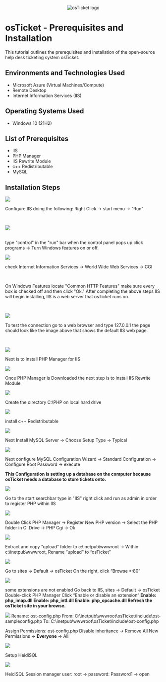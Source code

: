 <p align="center">
<img src="https://i.imgur.com/Clzj7Xs.png" alt="osTicket logo"/>
</p>

<h1>osTicket - Prerequisites and Installation</h1>
This tutorial outlines the prerequisites and installation of the open-source help desk ticketing system osTicket.<br />



<h2>Environments and Technologies Used</h2>

- Microsoft Azure (Virtual Machines/Compute)
- Remote Desktop
- Internet Information Services (IIS)

<h2>Operating Systems Used </h2>

- Windows 10</b> (21H2)

<h2>List of Prerequisites</h2>

- IIS
- PHP Manager
- IIS Rewrite Module
- c++ Redistributable
- MySQL

<h2>Installation Steps</h2>

<p>
<img src=https://i.imgur.com/2aFtJIO.png
</p>
<p>
Configure IIS doing the following:
Right Click -> start menu -> "Run"
</p>
<br />

<p>
<img src="https://i.imgur.com/gHDnukV.png"
</p>
<p>

</p>
<br />
type "control" in the "run" bar when the control panel pops up click programs -> Turn Windows features on or off.
<p>
<img src=https://i.imgur.com/FDdW0OJ.png/>
</p>
<p>
check Internet Information Services -> World Wide Web Services -> CGI
</p>
<br />
<p>
On Windows Features locate "Common HTTP Features" make sure every box is checked off and then click "Ok."
After completing the above steps IIS will begin installing, IIS is a web server that osTicket runs on.        
</p>
<br />
<p>
<img src=https://i.imgur.com/43Bon4d.png/>
</p>
<p>
To test the connection go to a web browser and type 127.0.0.1 the page should look like the image above that shows the default IIS web page.
</p>
<br />
<p>
<img src=https://i.imgur.com/RlEKanC.png/>
</p>
<p>
  Next is to install PHP Manager for IIS
</p>
<p> 
<img src=https://i.imgur.com/zYjUOR9.png/>
</p>
<p>
 Once PHP Manager is Downloaded the next step is to install  IIS Rewrite Module
</p>
<p>
<img src=https://i.imgur.com/jiQT0v8.png/>
</p>
<p>
  Create the directory C:\PHP on local hard drive 
</p>
<p>
<img src=https://i.imgur.com/LQ8QJAe.png/>  
</p>
<p>
install c++ Redistributable  
</p>
<p>
  <img src=https://i.imgur.com/fkKhFQh.png/> 
</p>
<p>
  Next Install MySQL Server -> Choose Setup Type -> Typical 
</p>
<p>
 <img src=https://i.imgur.com/UKKwsgR.png/>   
</p>
<p>
  Next configure MySQL Configuration Wizard -> Standard Configuration -> Configure Root Password -> execute
  
<b>This Configuration is setting up a database on the computer because osTicket needs a database to store tickets onto.</b>
</p>
<p>
<img src=https://i.imgur.com/YIaKOtH.png/>
</p>
<p>
Go to the start searchbar type in "IIS" right click and run as admin in order to register PHP within IIS
</p>
<p>
  <img src=https://i.imgur.com/3rdx21V.png/>
</p>
<p>
  Double Click PHP Manager -> Register New PHP version -> Select the PHP folder in C: Drive  -> PHP Cgi -> Ok
</p>
<p>
<img src=https://i.imgur.com/z3kZlMZ.png/>  
</p>
<p>
  Extract and copy “upload” folder to c:\inetpub\wwwroot -> Within c:\inetpub\wwwroot, Rename “upload” to “osTicket”
</p>
<p>
  <img src=https://i.imgur.com/4p5fu3v.png/>  
</p>
<p>
  Go to sites -> Default -> osTicket
On the right, click “Browse *:80”
</p>
<p>
  <img src=https://i.imgur.com/tTGX4ax.png/> 
</p>
<p>
  some extensions are not enabled
Go back to IIS, sites -> Default -> osTicket
Double-click PHP Manager
Click “Enable or disable an extension”
<b>Enable: php_imap.dll
Enable: php_intl.dll
Enable: php_opcache.dll
Refresh the osTicket site in your browse.</b>
</p>
<p>
 <img src=https://i.imgur.com/hwuKDVD.png/> 
  Rename: ost-config.php
From: C:\inetpub\wwwroot\osTicket\include\ost-sampleconfig.php
To: C:\inetpub\wwwroot\osTicket\include\ost-config.php

  Assign Permissions: ost-config.php
Disable inheritance -> Remove All
New Permissions -> <b>Everyone</b> -> All

</p>
<p>
  <img src= https://i.imgur.com/3tFrWEC.png/>
</p>
<p>
  Setup HeidiSQL
</p>
<p>
  <img src=https://i.imgur.com/weG8Oqn.png/>
</p>
<p>
  HeidiSQL Session manager user: root -> password: Password1 -> open
</p>
